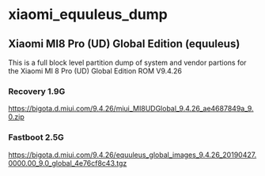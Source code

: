 # xiaomi_equuleus_dump
 ## Xiaomi MI8 Pro (UD) Global Edition (equuleus) 
 
This is a full block level partition dump of system and vendor partions for the Xiaomi MI 8 Pro (UD) Global Edition ROM V9.4.26


### Recovery 1.9G
https://bigota.d.miui.com/9.4.26/miui_MI8UDGlobal_9.4.26_ae4687849a_9.0.zip

### Fastboot 2.5G
https://bigota.d.miui.com/9.4.26/equuleus_global_images_9.4.26_20190427.0000.00_9.0_global_4e76cf8c43.tgz
